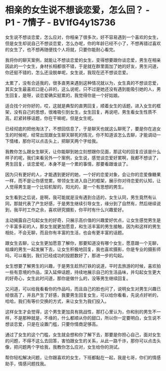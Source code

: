 # 相亲的女生说不想谈恋爱，怎么回？ - P1 - 7情子 - BV1fG4y1S736

女生说不想谈恋爱，怎么应对，你相亲了很多次，好不容易遇到一个喜欢的女生，但是女生却说自己不想谈恋爱，怎么办呢，你的年龄已经不小了，不想再错过喜欢的女生了，也不想再随便找个人将就，只要你能耐心看完。

我将你的聊天案例，就能让不想谈恋爱的女生，变得想要跟你谈恋爱，男生在相亲因此的一个女生，身材长相都很不错，于是就在群里面加了她的好友，男生问道，你还挺不错的，怎么还没脱单呢，女生说，我现在还不想谈恋爱。

太累了，没有合适我的，很多直男来遇到这种情况就以为，女生真的不想谈恋爱，其实女生最喜欢口是心非的，这么说呢，只不过是她还没有遇到能吸引她的人，男生回复，是呀，谈恋爱确实挺累的，我觉得你是一个好姑娘。

适合找个对你好的，哎，这就是典型的直男回复，顺着女生的话题，进入女生的框架，没有自己的思想，很难吸引到女生，女生回复，再说吧，男生看女生性质不高，赶紧转移话题，你在干嘛呢，但是女生呢。

已经彻底的把他淘汰了，不想回信息了，于是聊天也就这么聊死了，要是你在追女生的时候呢，经常出现跟女生聊天聊死的情况，你不知道该怎么去聊，才能调动一下情绪，那你可以点击头上，把聊天两个字给我。

我教你怎么跟女生聊天，让你能聊到她立刻想跟你见面，那这句的回复应该是什么样子的呢，我们来看另外一个案例，女生说，感觉谈恋爱好累啊，我都不想谈了，男生回复，谈恋爱呢，本身不是一个累的事情，那要看跟谁谈了。

因为只有更好的人，才能遇到更好的她，一个好的恋爱对象，会让你的恋爱像糖果一样，而不是让你感觉累，带领女生进入自己的框架，展示你对待恋爱的认知，让人觉得男生是一个比较机智的，阳光的，是一个有思想的男生。

女生看到之后说，是啊，我可能就是没有遇到合适的，女生认同，男生竟然有认同，那就代表了产生好感，于是男生继续引导女生，缘分到了自然有，然后继续说到，我平时工作之余，喜欢研究摄影，你平时有什么兴趣爱好。

主动揭露自己勾起女生的好奇，只展示高价值的兴趣爱好优点，让女生感觉男生是个丰富多彩的人，那女生就更加愿意，和生活丰富的男生接触，因为和这样的男生相处，不会无聊，而且你有丰富的生活，也会有更丰富的话题。

跟女生去聊，让女生更加愿意了解你，那要知道没有哪个女生，愿意跟一个无聊，枯燥的男生一起发展下去，让女生积极地回复，我也喜欢摄影，你是专业的摄影师吗，可以看到，我们已经成功的投题数好了，那进一步的勾起。

女生想要了解男生的兴趣，于是男生趁热打铁的说道，平时去旅游的时候，喜欢拍一些有意境的作品，深入延伸话题，持续地展示自己的生活品味，并勾起女生更大的好奇心，女生此时问道，那你是做什么的，没等男生继续回复。

又问道，可以给我看看你的作品吗，而且自己的脸也问了，说明女生对男生兴趣已经很高了，并且产生了好感，我要男生回复女生，可以给你看看，先说点好听的，哈哈，我们有等价交换的方式，来让女生为我们投入。

这样女生才会觉得，这个男生更加具有挑战性，那打心里认为，你和别的男生不一样，不是那种就是，不缘的，什么都顺从你的甜口，所以你一定要明白，女生说不想谈恋爱，只是在设置门槛，只要你情商足够高。

通过了女生的这个门槛，女生就会想和你了解下去，那要是你担心自己，面对女生的问题，不得不这么去回答，害怕跟女生的关系，从此一路千诈，那你可以点击头像，把问题两个字给我，我教你怎么应对，女生给你的测试。

帮你轻松解决问题，让你跟喜欢的女生，下班都黏在一起，我是七哥，你们的情感助手，情感问题找我。